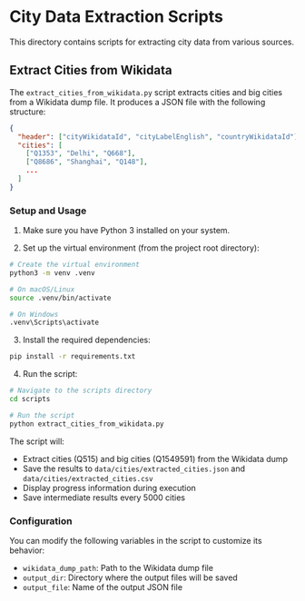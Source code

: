 # City Data Extraction Scripts

This directory contains scripts for extracting city data from various sources.

## Extract Cities from Wikidata

The `extract_cities_from_wikidata.py` script extracts cities and big cities from a Wikidata dump file. It produces a JSON file with the following structure:

```json
{
  "header": ["cityWikidataId", "cityLabelEnglish", "countryWikidataId"],
  "cities": [
    ["Q1353", "Delhi", "Q668"],
    ["Q8686", "Shanghai", "Q148"],
    ...
  ]
}
```

### Setup and Usage

1. Make sure you have Python 3 installed on your system.

2. Set up the virtual environment (from the project root directory):

```bash
# Create the virtual environment
python3 -m venv .venv

# On macOS/Linux
source .venv/bin/activate

# On Windows
.venv\Scripts\activate
```

3. Install the required dependencies:

```bash
pip install -r requirements.txt
```

4. Run the script:

```bash
# Navigate to the scripts directory
cd scripts

# Run the script
python extract_cities_from_wikidata.py
```

The script will:
- Extract cities (Q515) and big cities (Q1549591) from the Wikidata dump
- Save the results to `data/cities/extracted_cities.json` and `data/cities/extracted_cities.csv`
- Display progress information during execution
- Save intermediate results every 5000 cities

### Configuration

You can modify the following variables in the script to customize its behavior:

- `wikidata_dump_path`: Path to the Wikidata dump file
- `output_dir`: Directory where the output files will be saved
- `output_file`: Name of the output JSON file
